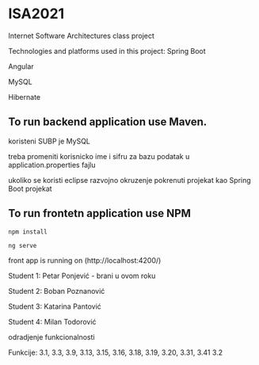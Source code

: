 # ISA2021

Internet Software Architectures class project

Technologies and platforms used in this project: 
Spring Boot

Angular

MySQL

Hibernate


## To run backend application use Maven.

koristeni SUBP je MySQL

treba promeniti korisnicko ime i sifru za bazu podatak u application.properties fajlu

ukoliko se koristi eclipse razvojno okruzenje pokrenuti projekat kao Spring Boot projekat

## To run frontetn application use NPM
```npm install ```

```ng serve```

front app is running on (http://localhost:4200/)


Student 1: Petar Ponjević  - brani u ovom roku

Student 2: Boban Poznanović

Student 3: Katarina Pantović

Student 4: Milan Todorović


odradjenje funkcionalnosti

Funkcije: 3.1, 3.3, 3.9, 3.13, 3.15, 3.16, 3.18, 3.19, 3.20, 3.31, 3.41
          3.2



